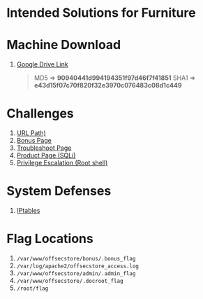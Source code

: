 # Intended Solutions for Furniture

# Machine Download
1. [Google Drive Link][ovadownload]
	> MD5  => **90940441d994194351f97d46f7f41851**
	> SHA1 => **e43d15f07c70f820f32e3970c076483c08d1c449**

# Challenges
1. [URL Path)][ditr]
2. [Bonus Page][bs]
3. [Troubleshoot Page][trbl]
4. [Product Page (SQLi)][prod]
5. [Privilege Escalation (Root shell)][privesc]

# System Defenses
1. [IPtables][iptables]

# Flag Locations
1. `/var/www/offsecstore/bonus/.bonus_flag`
2. `/var/log/apache2/offsecstore_access.log`
3. `/var/www/offsecstore/admin/.admin_flag`
4. `/var/www/offsecstore/.docroot_flag`
5. `/root/flag`



[ovadownload]: https://drive.google.com/open?id=192J3De5ISdQtxI-Y_pQdGa6rJ1wtdb8Y
[ditr]: DIR_TRAVERSAL.md
[bs]: BONUS.md
[trbl]: TROUBLESHOOT.md 
[prod]: PRODUCT.md
[privesc]: PRIV_ESC.md
[iptables]: IPTABLES.md
